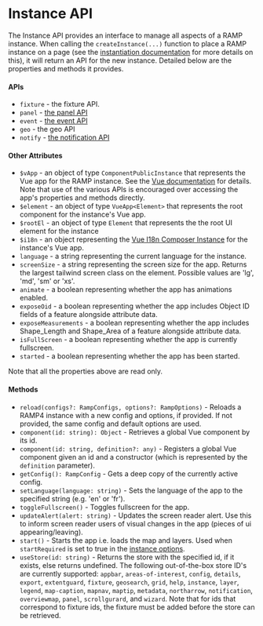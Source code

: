 # Instance API

The Instance API provides an interface to manage all aspects of a RAMP instance. When calling the `createInstance(...)` function to place a RAMP instance on a page (see the [instantiation documentation](../introduction/instantiation.md) for more details on this), it will return an API for the new instance. Detailed below are the properties and methods it provides.

#### APIs

* `fixture` - the fixture API.
* `panel` - [the panel API](panels.md#the-panel-api)
* `event` - [the event API](events.md)
* `geo` - the geo API
* `notify` - [the notification API](notifications.md)

#### Other Attributes

* `$vApp` - an object of type `ComponentPublicInstance` that represents the Vue app for the RAMP instance. See the [Vue documentation](https://vuejs.org/api/component-instance.html) for details. Note that use of the various APIs is encouraged over accessing the app's properties and methods directly.
* `$element` - an object of type `VueApp<Element>` that represents the root component for the instance's Vue app.
* `$rootEl` - an object of type `Element` that represents the the root UI element for the instance
* `$i18n` - an object representing the [Vue I18n Composer Instance](https://vue-i18n.intlify.dev/api/composition.html#composer) for the instance's Vue app.
* `language` - a string representing the current language for the instance.
* `screenSize` - a string representing the screen size for the app. Returns the largest tailwind screen class on the element. Possible values are 'lg', 'md', 'sm' or 'xs'.
* `animate` - a boolean representing whether the app has animations enabled.
* `exposeOid` - a boolean representing whether the app includes Object ID fields of a feature alongside attribute data.
* `exposeMeasurements` - a boolean representing whether the app includes Shape_Length and Shape_Area of a feature alongside attribute data.
* `isFullScreen` - a boolean representing whether the app is currently fullscreen.
* `started` - a boolean representing whether the app has been started.

Note that all the properties above are read only.

#### Methods

* `reload(configs?: RampConfigs, options?: RampOptions)` - Reloads a RAMP4 instance with a new config and options, if provided. If not provided, the same config and default options are used.
* `component(id: string): Object` - Retrieves a global Vue component by its id.
* `component(id: string, definition?: any)` - Registers a global Vue component given an id and a constructor (which is represented by the `definition` parameter).
* `getConfig(): RampConfig` - Gets a deep copy of the currently active config.
* `setLanguage(language: string)` - Sets the language of the app to the specified string (e.g. 'en' or 'fr').
* `toggleFullscreen()` - Toggles fullscreen for the app.
* `updateAlert(alert: string)` - Updates the screen reader alert. Use this to inform screen reader users of visual changes in the app (pieces of ui appearing/leaving).
* `start()` - Starts the app i.e. loads the map and layers. Used when `startRequired` is set to true in the [instance options](../introduction/instantiation.md#instance-options).
* `useStore(id: string)` - Returns the store with the specified id, if it exists, else returns undefined. The following out-of-the-box store ID's are currently supported: `appbar`, `areas-of-interest`, `config`, `details`, `export`, `extentguard`, `fixture`, `geosearch`, `grid`, `help`, `instance`, `layer`, `legend`, `map-caption`, `mapnav`, `maptip`, `metadata`, `northarrow`, `notification`, `overviewmap`, `panel`, `scrollgurard`, and `wizard`. Note that for ids that correspond to fixture ids, the fixture must be added before the store can be retrieved.




